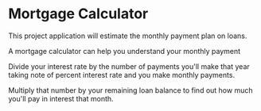 # Mortgage Calculator
This project application will estimate the monthly payment plan on loans.

A mortgage calculator can help you understand your monthly payment

Divide your interest rate by the number of payments you'll make that year taking note of percent interest rate and you make monthly payments.

Multiply that number by your remaining loan balance to find out how much you'll pay in interest that month.